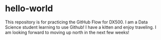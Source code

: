 # hello-world
This repository is for practicing the GitHub Flow for DX500.
I am a Data Science student learning to use Github! I have a kitten and enjoy traveling. I am looking forward to moving up north in the next few weeks!
